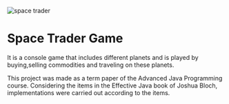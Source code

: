 ![space trader](https://user-images.githubusercontent.com/76070986/171043590-488977d5-78b1-4081-9346-ff1e95a768e4.png)


# Space Trader Game
It is a console game that includes different planets and is played by buying,selling commodities and traveling on these planets.


This project was made as a term paper of the Advanced Java Programming course. Considering the items in the Effective Java book of Joshua Bloch, implementations were carried out according to the items.

